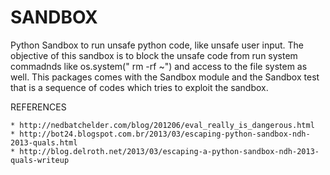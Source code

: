 # SANDBOX

Python Sandbox to run unsafe python code, like unsafe user input. The objective of this sandbox is to block the unsafe
code from run system commadnds like os.system(" rm -rf ~") and access to the file system as well.  This packages
comes with the Sandbox module and the Sandbox test that is a sequence of codes which tries to exploit the sandbox.

REFERENCES

    * http://nedbatchelder.com/blog/201206/eval_really_is_dangerous.html
    * http://bot24.blogspot.com.br/2013/03/escaping-python-sandbox-ndh-2013-quals.html
    * http://blog.delroth.net/2013/03/escaping-a-python-sandbox-ndh-2013-quals-writeup